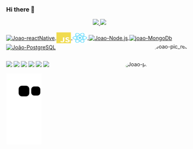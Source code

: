 ### Hi there 👋

<!--
**DevOps-full-jr/DevOps-full-jr** is a ✨ _special_ ✨ repository because its `README.md` (this file) appears on your GitHub profile.
 1024 x 576 
Here are some ideas to get you started:

- 🔭 I’m currently working on ...
- 🌱 I’m currently learning ...
- 👯 I’m looking to collaborate on ...
- 🤔 I’m looking for help with ...
- 💬 Ask me about ...
- 📫 How to reach me: ...
- 😄 Pronouns: ...
- ⚡ Fun fact: ...
-->

<div align="center">
  <a href="https://github.com/DevOps-full-jr">
  <img height="180em" src="https://github-readme-stats.vercel.app/api?username=DevOps-full-jr&show_icons=true&theme=dracula&include_all_commits=true&count_private=true"/>
  <img height="180em" src="https://github-readme-stats.vercel.app/api/top-langs/?username=DevOps-full-jr&layout=compact&langs_count=7&theme=dracula"/>
</div>
  
<div style="display: inline_block"><br>
  <img align="center" alt="Joao-reactNative" height="30" width="40"src="https://akashmittal.com/wp-content/uploads/2022/01/react-native-final-file-950x500.jpg?ezimgfmt=rs:623x328/rscb7/ng:webp/ngcb7"> 
   <img align="center" alt="Joao-Js" height="30" width="40" src="https://raw.githubusercontent.com/devicons/devicon/master/icons/javascript/javascript-plain.svg">
    <img align="center" alt="Joao-React" height="30" width="40" src="https://raw.githubusercontent.com/devicons/devicon/master/icons/react/react-original.svg">
    <img align="center" alt="Joao-Node.js" height="30" width="40" src="https://www.clipartmax.com/png/full/89-894960_js-discord-bot-logo-node-js-and-react-js.png">
    <img align="center" alt="joao-MongoDb" height="30" width="40" src="https://res.cloudinary.com/crunchbase-production/image/upload/c_lpad,h_170,w_170,f_auto,b_white,q_auto:eco,dpr_1/erkxwhl1gd48xfhe2yld">
     <img align="center" alt="João-PostgreSQL" height="30" width="40" src="https://upload.wikimedia.org/wikipedia/commons/2/29/Postgresql_elephant.svg">
  
<img align="right" alt="Joao-pic_react" height="150" style="border-radius:50px;" src="https://bs-uploads.toptal.io/blackfish-uploads/components/blog_post_page/content/cover_image_file/cover_image/687419/regular_800x320_REDESIGN-ReactNativePerformance-Luke_Newsletter-b188785eb990868e1e672230e8bbe740.png? width=676&height=676">
</div>
  
  ##
<img align="right" alt="Joao-pic" height="150" style="border-radius:50px;" src="https://raw.githubusercontent.com/tienphaw/react-native-animated-spinkit/master/demo.gif?width=676&height=676">
<div> 
  
  <a href="https://www.youtube.com/channel/UC_-uuuZbY0AAt9CViNzvc-Q" target="_blank"><img src="https://img.shields.io/badge/YouTube-FF0000?style=for-the-badge&logo=youtube&logoColor=white" target="_blank"></a>
  <a href="https://instagram.com/rafaballerini" target="_blank"><img src="https://img.shields.io/badge/-Instagram-%23E4405F?style=for-the-badge&logo=instagram&logoColor=white" target="_blank"></a>
 	<a href="https://www.twitch.tv/jblimaads" target="_blank"><img src="https://img.shields.io/badge/Twitch-9146FF?style=for-the-badge&logo=twitch&logoColor=white" target="_blank"></a>
 <a href="https://discord.gg/h2F66AYD" target="_blank"><img src="https://img.shields.io/badge/Discord-7289DA?style=for-the-badge&logo=discord&logoColor=white" target="_blank"></a> 
  <a href = "mailto:joaobatistalimajunior.ads@gmail.com"><img src="https://img.shields.io/badge/-Gmail-%23333?style=for-the-badge&logo=gmail&logoColor=white" target="_blank"></a>
  <a href="www.linkedin.com/in/ads-dev-ops-joão-batista-de-lima-júnior" target="_blank"><img src="https://img.shields.io/github/followers/robofild?label=Antigo%20repositorio&style=social" target="_blank"></a> 
 
  ![Snake animation](https://github.com/rafaballerini/rafaballerini/blob/output/github-contribution-grid-snake.svg)
 


